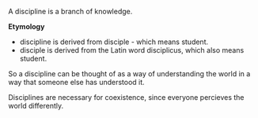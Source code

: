 A discipline is a branch of knowledge.

**Etymology**
- discipline is derived from disciple - which means student.
- disciple is derived from the Latin word disciplicus, which also means student.

So a discipline can be thought of as a way of understanding the world in a way that someone else has understood it.

Disciplines are necessary for coexistence, since everyone percieves the world differently.